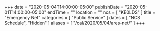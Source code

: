 +++
date = "2020-05-04T14:00:00-05:00"
publishDate = "2020-05-01T14:00:00-05:00"
endTime = ""
location = ""
ncs = [ "KE0LDS" ]
title = "Emergency Net"
categories = [ "Public Service" ]
dates = [ "NCS Schedule", "Hidden" ]
aliases = [ "/cal/2020/05/04/ares-net/" ]
+++
